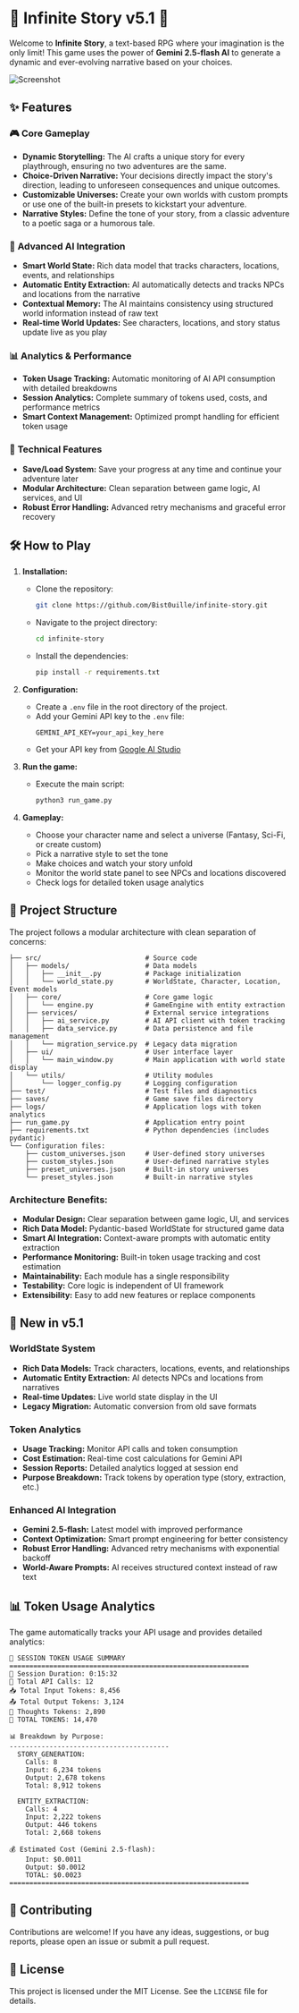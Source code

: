 # 🚀 Infinite Story v5.1 🚀

Welcome to **Infinite Story**, a text-based RPG where your imagination is the only limit! This game uses the power of **Gemini 2.5-flash AI** to generate a dynamic and ever-evolving narrative based on your choices.

![Screenshot](https://i.imgur.com/your-screenshot.png)  <!-- Replace with a real screenshot URL -->

## ✨ Features

### 🎮 **Core Gameplay**
*   **Dynamic Storytelling:** The AI crafts a unique story for every playthrough, ensuring no two adventures are the same.
*   **Choice-Driven Narrative:** Your decisions directly impact the story's direction, leading to unforeseen consequences and unique outcomes.
*   **Customizable Universes:** Create your own worlds with custom prompts or use one of the built-in presets to kickstart your adventure.
*   **Narrative Styles:** Define the tone of your story, from a classic adventure to a poetic saga or a humorous tale.

### 🧠 **Advanced AI Integration**
*   **Smart World State:** Rich data model that tracks characters, locations, events, and relationships
*   **Automatic Entity Extraction:** AI automatically detects and tracks NPCs and locations from the narrative
*   **Contextual Memory:** The AI maintains consistency using structured world information instead of raw text
*   **Real-time World Updates:** See characters, locations, and story status update live as you play

### 📊 **Analytics & Performance**
*   **Token Usage Tracking:** Automatic monitoring of AI API consumption with detailed breakdowns
*   **Session Analytics:** Complete summary of tokens used, costs, and performance metrics
*   **Smart Context Management:** Optimized prompt handling for efficient token usage

### 💾 **Technical Features**
*   **Save/Load System:** Save your progress at any time and continue your adventure later
*   **Modular Architecture:** Clean separation between game logic, AI services, and UI
*   **Robust Error Handling:** Advanced retry mechanisms and graceful error recovery

## 🛠️ How to Play

1.  **Installation:**
    *   Clone the repository:
        ```bash
        git clone https://github.com/Bist0uille/infinite-story.git
        ```
    *   Navigate to the project directory:
        ```bash
        cd infinite-story
        ```
    *   Install the dependencies:
        ```bash
        pip install -r requirements.txt
        ```

2.  **Configuration:**
    *   Create a `.env` file in the root directory of the project.
    *   Add your Gemini API key to the `.env` file:
        ```
        GEMINI_API_KEY=your_api_key_here
        ```
    *   Get your API key from [Google AI Studio](https://aistudio.google.com/)

3.  **Run the game:**
    *   Execute the main script:
        ```bash
        python3 run_game.py
        ```

4.  **Gameplay:**
    *   Choose your character name and select a universe (Fantasy, Sci-Fi, or create custom)
    *   Pick a narrative style to set the tone
    *   Make choices and watch your story unfold
    *   Monitor the world state panel to see NPCs and locations discovered
    *   Check logs for detailed token usage analytics

## 📂 Project Structure

The project follows a modular architecture with clean separation of concerns:

```
├── src/                          # Source code
│   ├── models/                   # Data models
│   │   ├── __init__.py           # Package initialization
│   │   └── world_state.py        # WorldState, Character, Location, Event models
│   ├── core/                     # Core game logic
│   │   └── engine.py             # GameEngine with entity extraction
│   ├── services/                 # External service integrations
│   │   ├── ai_service.py         # AI API client with token tracking
│   │   ├── data_service.py       # Data persistence and file management
│   │   └── migration_service.py  # Legacy data migration
│   ├── ui/                       # User interface layer
│   │   └── main_window.py        # Main application with world state display
│   └── utils/                    # Utility modules
│       └── logger_config.py      # Logging configuration
├── test/                         # Test files and diagnostics
├── saves/                        # Game save files directory
├── logs/                         # Application logs with token analytics
├── run_game.py                   # Application entry point
├── requirements.txt              # Python dependencies (includes pydantic)
└── Configuration files:
    ├── custom_universes.json     # User-defined story universes
    ├── custom_styles.json        # User-defined narrative styles
    ├── preset_universes.json     # Built-in story universes
    └── preset_styles.json        # Built-in narrative styles
```

### Architecture Benefits:
- **Modular Design:** Clear separation between game logic, UI, and services
- **Rich Data Model:** Pydantic-based WorldState for structured game data
- **Smart AI Integration:** Context-aware prompts with automatic entity extraction  
- **Performance Monitoring:** Built-in token usage tracking and cost estimation
- **Maintainability:** Each module has a single responsibility
- **Testability:** Core logic is independent of UI framework
- **Extensibility:** Easy to add new features or replace components

## 🔧 New in v5.1

### **WorldState System**
- **Rich Data Models:** Track characters, locations, events, and relationships
- **Automatic Entity Extraction:** AI detects NPCs and locations from narratives
- **Real-time Updates:** Live world state display in the UI
- **Legacy Migration:** Automatic conversion from old save formats

### **Token Analytics**
- **Usage Tracking:** Monitor API calls and token consumption
- **Cost Estimation:** Real-time cost calculations for Gemini API
- **Session Reports:** Detailed analytics logged at session end
- **Purpose Breakdown:** Track tokens by operation type (story, extraction, etc.)

### **Enhanced AI Integration**
- **Gemini 2.5-flash:** Latest model with improved performance
- **Context Optimization:** Smart prompt engineering for better consistency
- **Robust Error Handling:** Advanced retry mechanisms with exponential backoff
- **World-Aware Prompts:** AI receives structured context instead of raw text

## 📊 Token Usage Analytics

The game automatically tracks your API usage and provides detailed analytics:

```
🎯 SESSION TOKEN USAGE SUMMARY
============================================================
📅 Session Duration: 0:15:32
🔢 Total API Calls: 12
📥 Total Input Tokens: 8,456
📤 Total Output Tokens: 3,124  
🧠 Thoughts Tokens: 2,890
💯 TOTAL TOKENS: 14,470

📊 Breakdown by Purpose:
----------------------------------------
  STORY_GENERATION:
    Calls: 8
    Input: 6,234 tokens
    Output: 2,678 tokens
    Total: 8,912 tokens

  ENTITY_EXTRACTION:
    Calls: 4
    Input: 2,222 tokens
    Output: 446 tokens
    Total: 2,668 tokens

💰 Estimated Cost (Gemini 2.5-flash):
    Input: $0.0011
    Output: $0.0012
    TOTAL: $0.0023
============================================================
```

## 🤝 Contributing

Contributions are welcome! If you have any ideas, suggestions, or bug reports, please open an issue or submit a pull request.

## 📝 License

This project is licensed under the MIT License. See the `LICENSE` file for details.